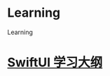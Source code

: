 # Learning
Learning



# [SwiftUI 学习大纲](https://github.com/CoderLGL/Learning/tree/main/iOS/SwiftUI)
